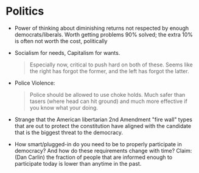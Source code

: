 # Politics

- Power of thinking about diminishing returns not respected by enough democrats/liberals. Worth getting problems 90% solved; the extra 10% is often not worth the cost, politically

- Socialism for needs, Capitalism for wants. 

  > Especially now, critical to push hard on both of these.  Seems
    like the right has forgot the former, and the left has forgot the
    latter.

- Police Violence: 

  > Police should be allowed to use choke holds. Much safer than
    tasers (where head can hit ground) and much more effective if you
    know what your doing.

- Strange that the American libertarian 2nd Amendment "fire wall" types that are out to protect the constitution have aligned with the candidate that is the biggest threat to the democracy.

- How smart/plugged-in do you need to be to properly participate in democracy? And how do these requirements change with time?
  Claim: (Dan Carlin) the fraction of people that are informed enough to participate today is lower than anytime in the past.
